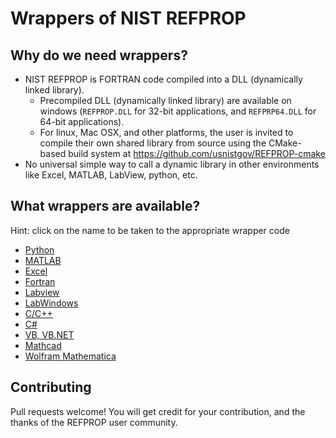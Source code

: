 # Wrappers of NIST REFPROP

## Why do we need wrappers?

* NIST REFPROP is FORTRAN code compiled into a DLL (dynamically linked library).
    * Precompiled DLL (dynamically linked library) are available on windows (``REFPROP.DLL`` for 32-bit applications, and ``REFPRP64.DLL`` for 64-bit applications).  
    * For linux, Mac OSX, and other platforms, the user is invited to compile their own shared library from source using the CMake-based build system at https://github.com/usnistgov/REFPROP-cmake
* No universal simple way to call a dynamic library in other environments like Excel, MATLAB, LabView, python, etc.

## What wrappers are available?

Hint: click on the name to be taken to the appropriate wrapper code

* [Python](wrappers/python)
* [MATLAB](wrappers/MATLAB)
* [Excel](wrappers/Excel)
* [Fortran](wrappers/Fortran)
* [Labview](wrappers/Labview)
* [LabWindows](wrappers/LabWindows)
* [C/C++](https://github.com/usnistgov/REFPROP-cpp-wrapper)
* [C#](wrappers/Csharp)
* [VB, VB.NET](http://trc.nist.gov/refprop/LINKING/Linking.htm#NETApplications)
* [Mathcad](wrappers/Mathcad)
* [Wolfram Mathematica](wrappers/Mathematica)

## Contributing

Pull requests welcome!  You will get credit for your contribution, and the thanks of the REFPROP user community.

